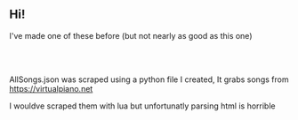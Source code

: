 ## Hi!
I've made one of these before
(but not nearly as good as this one)

<br>
<br>

AllSongs.json was scraped using a python file I created,
It grabs songs from https://virtualpiano.net

I wouldve scraped them with lua but unfortunatly parsing html is horrible
